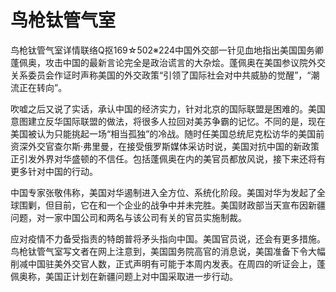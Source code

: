 # 鸟枪钛管气室

   鸟枪钛管气室详情联络Q抠169☆502※224中国外交部一针见血地指出美国国务卿蓬佩奥，攻击中国的最新言论完全是政治谎言的大杂烩。蓬佩奥在美国参议院外交关系委员会作证时声称美国的外交政策“引领了国际社会对中共威胁的觉醒”，“潮流正在转向”。

   吹嘘之后又说了实话，承认中国的经济实力，针对北京的国际联盟是困难的。美国意图建立反华国际联盟的做法，将很多人拉回对美苏争霸的记忆。不同的是，现在美国被认为只能挑起一场“相当孤独”的冷战。随时任美国总统尼克松访华的美国前资深外交官查尔斯·弗里曼，在接受俄罗斯媒体采访时说，美国对抗中国的新政策正引发外界对华盛顿的不信任。包括蓬佩奥在内的美官员都放风说，接下来还将有更多针对中国的行动。

  中国专家张敬伟称，美国对华遏制进入全方位、系统化阶段。美国对华为发起了全球围剿，但目前，它在和一个企业的战争中并未完胜。美国财政部当天宣布因新疆问题，对一家中国公司和两名与该公司有关的官员实施制裁。

   应对疫情不力备受指责的特朗普将矛头指向中国。美国官员说，还会有更多措施。鸟枪钛管气室写文者在网上注意到，美国国务院高官的消息说，美国准备下令大幅削减中国驻美外交官人数，正式声明有可能于本周内发表。在周四的听证会上，蓬佩奥称，美国正计划在新疆问题上对中国采取进一步行动。
